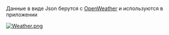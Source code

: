 Данные в виде Json берутся с [OpenWeather](https://openweathermap.org/) и используются в приложении


[![Weather.png](https://i.postimg.cc/TwQ27bwy/Weather.png)](https://postimg.cc/ftthkJYZ)


